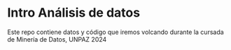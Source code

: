 # Intro Análisis de datos

Este repo contiene datos y código que iremos volcando durante la cursada de Minería de Datos, UNPAZ 2024
